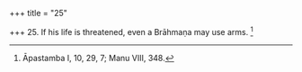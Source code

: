 +++
title = "25"

+++
25. If his life is threatened, even a Brāhmaṇa may use arms. [^17] 


[^17]:  Āpastamba I, 10, 29, 7; Manu VIII, 348.
